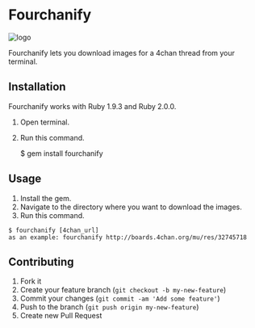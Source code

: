 # Fourchanify

![logo](http://i.imgur.com/5PxtIzB.png)

Fourchanify lets you download images for a 4chan thread from your terminal.

## Installation

Fourchanify works with Ruby 1.9.3 and Ruby 2.0.0.

1. Open terminal.
2. Run this command.

	$ gem install fourchanify

## Usage

1. Install the gem.
2. Navigate to the directory where you want to download the images.
3. Run this command.

```
$ fourchanify [4chan_url]
as an example: fourchanify http://boards.4chan.org/mu/res/32745718
```

## Contributing

1. Fork it
2. Create your feature branch (`git checkout -b my-new-feature`)
3. Commit your changes (`git commit -am 'Add some feature'`)
4. Push to the branch (`git push origin my-new-feature`)
5. Create new Pull Request
